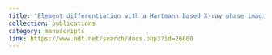 ```yaml
---
title: "Element differentiation with a Hartmann based X-ray phase imaging system"
collection: publications
category: manuscripts
link: https://www.ndt.net/search/docs.php3?id=26600
---
```

